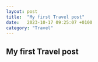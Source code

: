 ```yaml
---
layout: post
title:  "My first Travel post"
date:   2023-10-17 09:25:07 +0100
category: "Travel"
---
```


## My first Travel post
